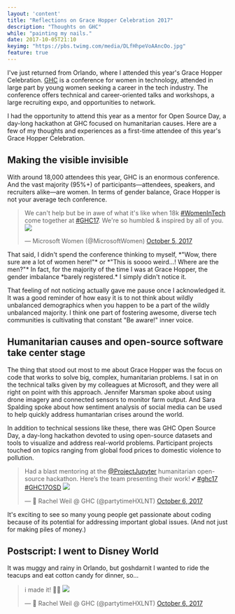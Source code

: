```yaml
---
layout: 'content'
title: "Reflections on Grace Hopper Celebration 2017"
description: "Thoughts on GHC"
while: "painting my nails."
date: 2017-10-05T21:10
keyimg: "https://pbs.twimg.com/media/DLfHhpeVoAAncOo.jpg"
feature: true
---
```


I've just returned from Orlando, where I attended this year's Grace Hopper Celebration. [GHC](http://ghc.anitab.org) is a conference for women in technology, attended in large part by young women seeking a career in the tech industry. The conference offers technical and career-oriented talks and workshops, a large recruiting expo, and opportunities to network. 

I had the opportunity to attend this year as a mentor for Open Source Day, a day-long hackathon at GHC focused on humanitarian causes. Here are a few of my thoughts and experiences as a first-time attendee of this year's Grace Hopper Celebration.

## Making the visible invisible

With around 18,000 attendees this year, GHC is an enormous conference. And the vast majority (95%+) of participants&mdash;attendees, speakers, and recruiters alike&mdash;are women. In terms of gender balance, Grace Hopper is not your average tech conference.


 <blockquote class="twitter-tweet" data-lang="en"><p lang="en" dir="ltr">We can't help but be in awe of what it's like when 18k <a href="https://twitter.com/hashtag/WomenInTech?src=hash&amp;ref_src=twsrc%5Etfw">#WomenInTech</a> come together at <a href="https://twitter.com/hashtag/GHC17?src=hash&amp;ref_src=twsrc%5Etfw">#GHC17</a>. We're so humbled & inspired by all of you. 
 <a href="https://t.co/xa8wOB5g65"><img src="https://pbs.twimg.com/media/DLZ9z3zUQAAzxgP.jpg"></a></p>&mdash; Microsoft Women (@MicrosoftWomen) <a href="https://twitter.com/MicrosoftWomen/status/916057924597719040?ref_src=twsrc%5Etfw">October 5, 2017</a></blockquote>
 <script async src="//platform.twitter.com/widgets.js" charset="utf-8"></script>


<p>That said, I didn't spend the conference thinking to myself, *"Wow, there sure are a lot of women here!"* or *"This is soooo weird...! Where are the men?"* In fact, for the majority of the time I was at Grace Hopper, the gender imbalance *barely registered.* I simply didn't notice it.</p>

<p>That feeling of not noticing actually gave me pause once I acknowledged it. It was a good reminder of how easy it is to not think about wildly unbalanced demographics when you happen to be a part of the wildly unbalanced majority. I think one part of fostering awesome, diverse tech communities is cultivating that constant "Be aware!" inner voice.</p>

<h2>Humanitarian causes and open-source software take center stage</h2>

<p>The thing that stood out most to me about Grace Hopper was the focus on code that works to solve big, complex, humanitarian problems. I sat in on the technical talks given by my colleagues at Microsoft, and they were all right on point with this approach. Jennifer Marsman spoke about using drone imagery and connected sensors to monitor farm output. And Sara Spalding spoke about how sentiment analysis of social media can be used to help quickly address humantarian crises around the world. </p>

<p>In addition to technical sessions like these, there was GHC Open Source Day, a day-long hackathon devoted to using open-source datasets and tools to visualize and address real-world problems. Participant projects touched on topics ranging from global food prices to domestic violence to pollution.</p>

<blockquote class="twitter-tweet" data-lang="en"><p lang="en" dir="ltr">Had a blast mentoring at the <a href="https://twitter.com/ProjectJupyter?ref_src=twsrc%5Etfw">@ProjectJupyter</a> humanitarian open-source hackathon. Here’s the team presenting their work! 💕 <a href="https://twitter.com/hashtag/ghc17?src=hash&amp;ref_src=twsrc%5Etfw">#ghc17</a> <a href="https://twitter.com/hashtag/GHC17OSD?src=hash&amp;ref_src=twsrc%5Etfw">#GHC17OSD</a> 
<a href="https://t.co/rpKQ0mdQqf"><img src="https://pbs.twimg.com/media/DLap63bVoAAUKOE.jpg"></a></p>&mdash; 🍭 Rachel Weil @ GHC (@partytimeHXLNT) <a href="https://twitter.com/partytimeHXLNT/status/916106411964338176?ref_src=twsrc%5Etfw">October 6, 2017</a></blockquote>

It's exciting to see so many young people get passionate about coding because of its potential for addressing important global issues. (And not just for making piles of money.)

## Postscript: I went to Disney World

It was muggy and rainy in Orlando, but goshdarnit I wanted to ride the teacups and eat cotton candy for dinner, so...

<blockquote class="twitter-tweet" data-lang="en"><p lang="en" dir="ltr">i made it! 🏰🌈 
<a href="https://t.co/IbNKnasgOF"><img src="https://pbs.twimg.com/media/DLfHhpeVoAAncOo.jpg"></a></p>&mdash; 🍭 Rachel Weil @ GHC (@partytimeHXLNT) <a href="https://twitter.com/partytimeHXLNT/status/916420449730465792?ref_src=twsrc%5Etfw">October 6, 2017</a></blockquote>

